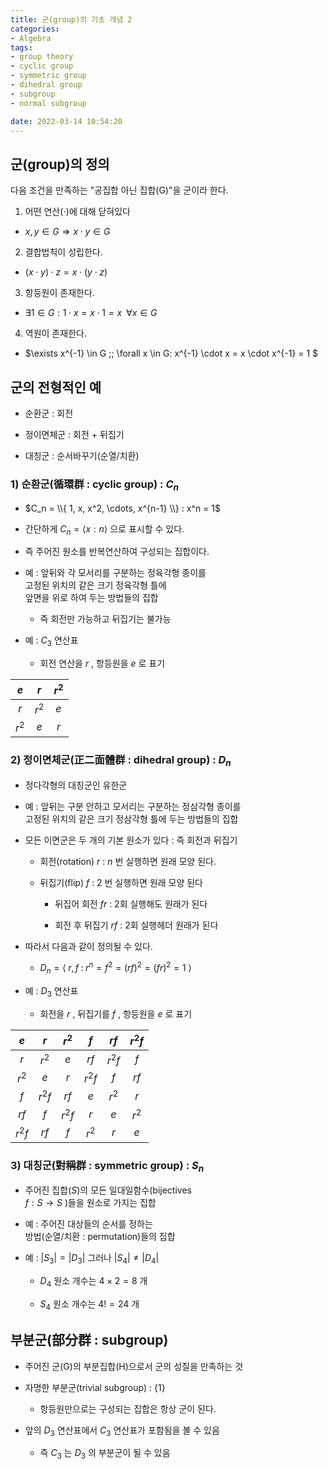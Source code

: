 ```yaml
---
title: 군(group)의 기초 개념 2
categories: 
- Algebra
tags:
- group theory
- cyclic group
- symmetric group
- dihedral group
- subgroup
- normal subgroup

date: 2022-03-14 10:54:20
---
```


## 군(group)의 정의

다음 조건을 만족하는 "공집합 아닌 집합(G)"을 군이라 한다.

1) 어떤 연산($\cdot$)에 대해 닫혀있다

- $x, y \in G \Rightarrow x \cdot y \in G$

2) 결합법칙이 성립한다.

- $(x \cdot y) \cdot z = x \cdot (y \cdot z)$

3) 항등원이 존재한다.

- $\exists 1 \in G : 1 \cdot x = x \cdot 1 = x \;\; \forall x \in G$

4) 역원이 존재한다.

- $\exists x^{-1} \in G \;\; \forall x \in G: x^{-1} \cdot x = x \cdot x^{-1} = 1 $

## 군의 전형적인 예

- 순환군 : 회전

- 정이면체군 : 회전 + 뒤집기

- 대칭군 : 순서바꾸기(순열/치환)

### 1) 순환군(循環群 : cyclic group) : $C_n$

- $C_n = \\{ 1, x, x^2, \cdots, x^{n-1} \\} : x^n = 1$

- 간단하게 $C_n = ⟨ x : n ⟩$ 으로 표시할 수 있다.

- 즉 주어진 원소를 반복연산하여 구성되는 집합이다.

- 예 : 앞뒤와 각 모서리를 구분하는 정육각형 종이를 <br>
 고정된 위치의 같은 크기 정육각형 틀에 <br> 
 앞면을 위로 하여 두는 방법들의 집합

    - 즉 회전만 가능하고 뒤집기는 불가능 <br> ${}$

- 예 : $C_3$ 연산표 

    - 회전 연산을 $r$ , 항등원을 $e$ 로 표기

|   $e$  |   $r$  |  $r^2$ |
|:------:|:------:|:------:|
|   $r$  |  $r^2$ |   $e$  |
|  $r^2$ |   $e$  |   $r$  |

### 2) 정이면체군(正二面體群 : dihedral group) : $D_n$

- 정다각형의 대칭군인 유한군

- 예 : 앞뒤는 구분 안하고 모서리는 구분하는 정삼각형 종이를 <br>
 고정된 위치의 같은 크기 정삼각형 틀에 두는 방법들의 집합

- 모든 이면군은 두 개의 기본 원소가 있다 : 즉 회전과 뒤집기

    - 회전(rotation) $r$ : $n$ 번 실행하면 원래 모양 된다.

    - 뒤집기(flip) $f$ : 2 번 실행하면 원래 모양 된다        

        - 뒤집어 회전 $fr$ : 2회 실행해도 원래가 된다

        - 회전 후 뒤집기 $rf$ : 2회 실행헤더 원래가 된다

- 따라서 다음과 같이 정의될 수 있다.

    - $D_n = ⟨ \; r,f \;:\; r^n = f^2 = (rf)^2 = (fr)^2 = 1 \; ⟩$

- 예 : $D_3$ 연산표

    - 회전을 $r$ , 뒤집기를 $f$ , 항등원을 $e$ 로 표기

|   $e$  |   $r$  |  $r^2$ |   $f$  | $rf$   | $r^2f$ |
|:------:|:------:|:------:|:------:|:------:|:------:|
|   $r$  |  $r^2$ |   $e$  |  $rf$  | $r^2f$ |   $f$  |
|  $r^2$ |   $e$  |   $r$  | $r^2f$ |   $f$  |  $rf$  |
|   $f$  | $r^2f$ |  $rf$  |   $e$  | $r^2$  |  $r$   |
|  $rf$  |   $f$  | $r^2f$ |  $r$   | $e$    | $r^2$  |
| $r^2f$ |  $rf$  |   $f$  |  $r^2$ |  $r$   |  $e$   |

### 3) 대칭군(對稱群 : symmetric group) : $S_n$

- 주어진 집합($S$)의 모든 일대일함수(bijectives <br>
 $f:S\rightarrow S$ )들을 원소로 가지는 집합

- 예 : 주어진 대상들의 순서를 정하는 <br>
 방법(순열/치환 : permutation)들의 집합

- 예 : $|S_3| = |D_3|$ 그러나 $|S_4| \neq |D_4|$

    - $D_4$ 원소 개수는 $4 \times 2 = 8$ 개

    - $S_4$ 원소 개수는 $4! = 24$ 개

## 부분군(部分群 : subgroup)

- 주어진 군(G)의 부분집합(H)으로서 군의 성질을 만족하는 것

- 자명한 부분군(trivial subgroup) : $\{ 1 \}$

    - 항등원만으로는 구성되는 집합은 항상 군이 된다.

- 앞의 $D_3$ 연산표에서 $C_3$ 연산표가 포함됨을 볼 수 있음

    - 즉 $C_3$ 는 $D_3$ 의 부분군이 될 수 있음

<br>